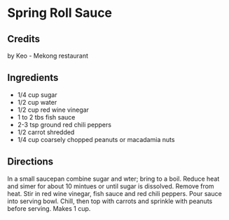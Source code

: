# Spring Roll Sauce 

## Credits

by Keo - Mekong restaurant

## Ingredients

- 1/4 cup sugar
- 1/2 cup water
- 1/2 cup red wine vinegar
- 1 to 2 tbs fish sauce
- 2-3 tsp ground red chili peppers
- 1/2 carrot shredded
- 1/4 cup coarsely chopped peanuts or macadamia nuts

## Directions

In a small saucepan combine sugar and wter; bring to a boil. Reduce heat and simer for about 10 mintues or until sugar is dissolved. Remove from heat. Stir in red wine vinegar, fish sauce and red chili peppers. Pour sauce into serving bowl. Chill, then top with carrots and sprinkle with peanuts before serving. Makes 1 cup.

